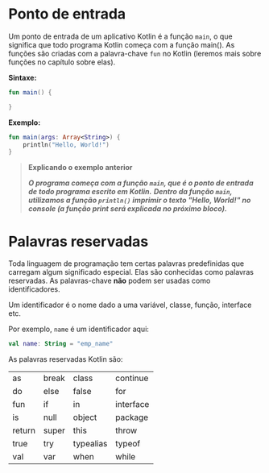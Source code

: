 # Ponto de entrada

Um ponto de entrada de um aplicativo Kotlin é a função ``main``, o que significa que todo programa Kotlin começa com a função main(). 
As funções são criadas com a palavra-chave ``fun`` no Kotlin (leremos mais sobre funções no capítulo sobre elas).

**Sintaxe:**

```kotlin
fun main() {

}
```

**Exemplo:**

```kotlin runnable
fun main(args: Array<String>) {
    println("Hello, World!")
}
```

>**Explicando o exemplo anterior**
>
>***O programa começa com a função `main`, que é o ponto de entrada de todo programa escrito em Kotlin.*** 
***Dentro da função `main`, utilizamos a função `println()` imprimir o texto "Hello, World!" no console (a função print será explicada no próximo bloco).***

# Palavras reservadas

Toda linguagem de programação tem certas palavras predefinidas que carregam algum significado especial. Elas são conhecidas como palavras reservadas. 
As palavras-chave **não** podem ser usadas como identificadores.

Um identificador é o nome dado a uma variável, classe, função, interface etc.

Por exemplo, ``name`` é um identificador aqui:

```kotlin
val name: String = "emp_name"
```

As palavras reservadas Kotlin são:

|        |       |           |            |
|--------|-------|-----------|------------|
| as     | break | class     | continue   |
| do     | else  | false     | for        |
| fun    | if    | in        | interface  |
| is     | null  | object    | package    |
| return | super | this      | throw      |
| true   | try   | typealias | typeof     |
| val    | var   | when      | while      |
